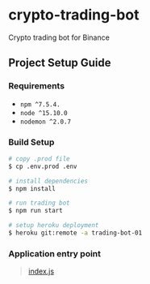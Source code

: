 # crypto-trading-bot
Crypto trading bot for Binance

## Project Setup Guide

### Requirements
- `npm ^7.5.4.`
- `node ^15.10.0`
- `nodemon ^2.0.7`

### Build Setup
```bash
# copy .prod file
$ cp .env.prod .env

# install dependencies
$ npm install

# run trading bot
$ npm run start

# setup heroku deployment
$ heroku git:remote -a trading-bot-01
```

### Application entry point
> [index.js](https://github.com/driule/crypto-trading-bot/blob/main/lib/index.js)

